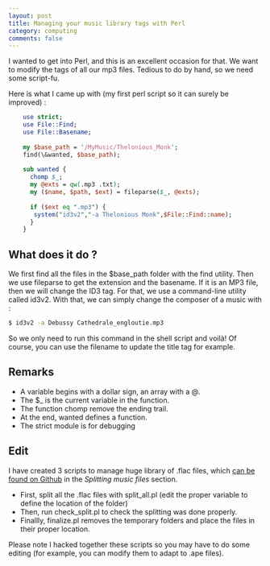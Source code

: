 ```yaml
---
layout: post
title: Managing your music library tags with Perl
category: computing
comments: false
---
```



I wanted to get into Perl, and this is an excellent occasion for that.
We want to modify the tags of all our mp3 files. Tedious to do by hand, so we
need some script-fu.
<!--more-->

Here is what I came up with (my first perl script so it can surely be improved)
:

``` perl
    use strict;
    use File::Find;
    use File::Basename;
    
    my $base_path = '/MyMusic/Thelonious_Monk';
    find(\&wanted, $base_path);
    
    sub wanted {
      chomp $_;
      my @exts = qw(.mp3 .txt);
      my ($name, $path, $ext) = fileparse($_, @exts);
    
      if ($ext eq ".mp3") {
       system("id3v2","-a Thelonious Monk",$File::Find::name);
      }
    }
```


## What does it do ?
We first find all the files in the <ic>$base_path</ic> folder with the find utility. Then
we use <ic>fileparse</ic> to get the extension and the basename. 
If it is an MP3 file, then we will change the ID3 tag.
For that, we use a command-line utility called <ic>id3v2</ic>. With that, we can simply
change the composer of a music with :

``` bash
$ id3v2 -a Debussy Cathedrale_engloutie.mp3
```

So we only need to run this command in the shell script and voil&agrave;!
Of course, you can use the filename to update the title tag for example.

## Remarks
* A variable begins with a dollar sign, an array with a @.
* The <ic>$_</ic> is the current variable in the function.
* The function <ic>chomp</ic> remove the ending trail.
* At the end, <ic>wanted</ic> defines a function.
* The strict module is for debugging

## Edit
I have created 3 scripts to manage huge library of <ic>.flac</ic> files, which [can be found on
Github](https://github.com/alexDarcy/scripts) in the _Splitting music files_
section.

* First, split all the <ic>.flac</ic> files with <ic>split_all.pl</ic> (edit the
proper variable to define the location of the folder)
* Then, run <ic>check_split.pl</ic> to check the splitting was done properly.
* Finallly, <ic>finalize.pl</ic> removes the temporary folders and place the files in
their proper location.

Please note I hacked together these scripts so you may have to do some editing
(for example, you can modify them to adapt to <ic>.ape</ic> files).

